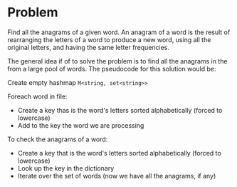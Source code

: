 # Problem
Find all the anagrams of a given word. An anagram of a word is the result of rearranging the letters of a word to produce a new word, using all the original letters, and having the same letter frequencies.

The general idea if of to solve the problem is to find all the anagrams in the from a large pool of words. The pseudocode for this solution would be:

Create empty hashmap `M<string, set<string>>`

Foreach word in file:
- Create a key thas is the word's letters sorted alphabetically (forced to lowercase)
- Add to the key the word we are processing

To check the anagrams of a word:
- Create a key that is the word's letters sorted alphabetically (forced to lowercase)
- Look up the key in the dictionary
- Iterate over the set of words (now we have all the anagrams, if any)
